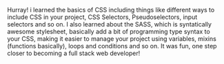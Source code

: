 Hurray! i learned the basics of CSS including things like different ways to include CSS in your project, CSS Selectors, Pseudoselectors, input selectors and so on. I also learned about the SASS, which is syntatically awesome stylesheet, basically add a bit of programming type syntax to your CSS, making it easier to manage your project using variables, mixins (functions basically), loops and conditions and so on. It was fun, one step closer to becoming a full stack web developer!
